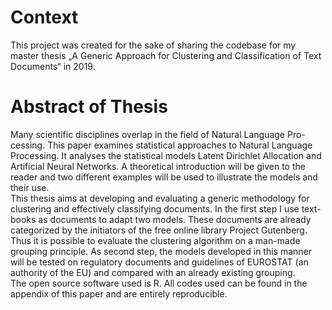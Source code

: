 # Context
This project was created for the sake of sharing the codebase for my master thesis „A Generic Approach for Clustering and Classification of Text Documents“ in 2019. 

# Abstract of Thesis
Many scientific disciplines overlap in the field of Natural Language Pro- cessing. This paper examines statistical approaches to Natural Language Processing. It analyses the statistical models Latent Dirichlet Allocation and Artificial Neural Networks. A theoretical introduction will be given to the reader and two different examples will be used to illustrate the models and their use. <br>
This thesis aims at developing and evaluating a generic methodology for clustering and effectively classifying documents. In the first step I use text- books as documents to adapt two models. These documents are already categorized by the initiators of the free online library Project Gutenberg. Thus it is possible to evaluate the clustering algorithm on a man-made grouping principle. As second step, the models developed in this manner will be tested on regulatory documents and guidelines of EUROSTAT (an authority of the EU) and compared with an already existing grouping. <br>
The open source software used is R. All codes used can be found in the appendix of this paper and are entirely reproducible.

